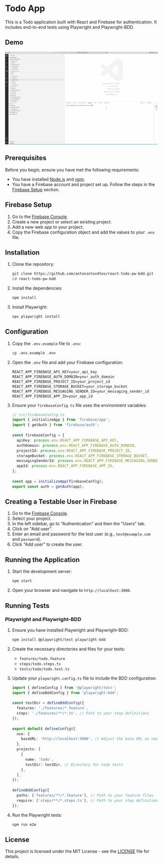 # Todo App

This is a Todo application built with React and Firebase for authentication. It includes end-to-end tests using Playwright and Playwright-BDD.

## Demo

![Project Demo](./assets/demo.gif)

## Prerequisites

Before you begin, ensure you have met the following requirements:

- You have installed [Node.js](https://nodejs.org/) and [npm](https://www.npmjs.com/).
- You have a Firebase account and project set up. Follow the steps in the [Firebase Setup](#firebase-setup) section.

## Firebase Setup

1. Go to the [Firebase Console](https://console.firebase.google.com/).
2. Create a new project or select an existing project.
3. Add a new web app to your project.
4. Copy the Firebase configuration object and add the values to your `.env` file.

## Installation

1. Clone the repository:

   ```sh
   git clone https://github.com/antonzotovdtex/react-todo-pw-bdd.git
   cd react-todo-pw-bdd
   ```

2. Install the dependencies:

   ```sh
   npm install
   ```

3. Install Playwright:

   ```sh
   npx playwright install
   ```

## Configuration

1. Copy the `.env.example` file to `.env`:

   ```sh
   cp .env.example .env
   ```

2. Open the `.env` file and add your Firebase configuration:

   ```env
   REACT_APP_FIREBASE_API_KEY=your_api_key
   REACT_APP_FIREBASE_AUTH_DOMAIN=your_auth_domain
   REACT_APP_FIREBASE_PROJECT_ID=your_project_id
   REACT_APP_FIREBASE_STORAGE_BUCKET=your_storage_bucket
   REACT_APP_FIREBASE_MESSAGING_SENDER_ID=your_messaging_sender_id
   REACT_APP_FIREBASE_APP_ID=your_app_id
   ```

3. Ensure your `firebaseConfig.ts` file uses the environment variables:

   ```ts
   // src/firebaseConfig.ts
   import { initializeApp } from 'firebase/app';
   import { getAuth } from 'firebase/auth';

   const firebaseConfig = {
     apiKey: process.env.REACT_APP_FIREBASE_API_KEY,
     authDomain: process.env.REACT_APP_FIREBASE_AUTH_DOMAIN,
     projectId: process.env.REACT_APP_FIREBASE_PROJECT_ID,
     storageBucket: process.env.REACT_APP_FIREBASE_STORAGE_BUCKET,
     messagingSenderId: process.env.REACT_APP_FIREBASE_MESSAGING_SENDER_ID,
     appId: process.env.REACT_APP_FIREBASE_APP_ID,
   };

   const app = initializeApp(firebaseConfig);
   export const auth = getAuth(app);
   ```

## Creating a Testable User in Firebase

1. Go to the [Firebase Console](https://console.firebase.google.com/).
2. Select your project.
3. In the left sidebar, go to "Authentication" and then the "Users" tab.
4. Click on "Add user".
5. Enter an email and password for the test user (e.g., `test@example.com` and `password`).
6. Click "Add user" to create the user.

## Running the Application

1. Start the development server:

   ```sh
   npm start
   ```

2. Open your browser and navigate to `http://localhost:3000`.

## Running Tests

### Playwright and Playwright-BDD

1. Ensure you have installed Playwright and Playwright-BDD:

   ```sh
   npm install @playwright/test playwright-bdd
   ```

2. Create the necessary directories and files for your tests:

   - `features/todo.feature`
   - `steps/todo.steps.ts`
   - `tests/todo/todo.test.ts`

3. Update your `playwright.config.ts` file to include the BDD configuration:

   ```ts
   import { defineConfig } from '@playwright/test';
   import { defineBddConfig } from 'playwright-bdd';

   const testDir = defineBddConfig({
     features: './features/*.feature',
     steps: './features/**/*.ts', // Path to your step definitions
   });

   export default defineConfig({
     use: {
       baseURL: 'http://localhost:3000', // Adjust the base URL as needed
     },
     projects: [
       {
         name: 'todo',
         testDir: testDir, // Directory for todo tests
       },
     ],
   });

   defineBddConfig({
     paths: ['features/**/*.feature'], // Path to your feature files
     require: ['steps/**/*.steps.ts'], // Path to your step definitions
   });
   ```

4. Run the Playwright tests:

   ```sh
   npm run e2e
   ```

## License

This project is licensed under the MIT License - see the [LICENSE](LICENSE) file for details.
